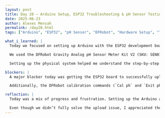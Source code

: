 ```yaml
---
layout: post
title: Day 20 – Arduino Setup, ESP32 Troubleshooting & pH Sensor Testing
date: 2025-06-23
author: Alexes Mensah
permalink: /day20.html
tags: ["Arduino", "ESP32", "pH Sensor", "DFRobot", "Hardware Setup", "Troubleshooting", "Serial Monitor"]

what_i_learned: |
  Today we focused on setting up Arduino with the ESP32 development board to test pH balance using a pH 7 buffer solution. We downloaded the Arduino IDE, configured the ESP32 board, and physically connected the components: ESP32, jumper wires, an adapter, and the pH sensor.

  We used the DFRobot Gravity Analog pH Sensor Meter Kit V2 (SKU: SEN0161-V2) and connected everything carefully to ensure communication with the Arduino Serial Monitor. The goal was to see live pH readings and try calibration using serial commands.

  Setting up the physical system helped me understand the step-by-step process of moving from hardware assembly to data collection in the Arduino environment. Although we encountered errors, it was a valuable experience in troubleshooting real-world hardware issues.

blockers: |
  A major blocker today was getting the ESP32 board to successfully upload code through the Arduino IDE. We repeatedly saw a failed uploading error. The board was not properly detected, even after multiple attempts and cable checks.

  Additionally, the DFRobot calibration commands (`Cal ph` and `Exit ph`) didn’t seem to register effectively. The pH readings stayed around the same level regardless of the calibration attempts, making it hard to confirm whether the sensor was fully responsive.

reflection: |
  Today was a mix of progress and frustration. Setting up the Arduino and seeing the system partially work felt rewarding, but the upload errors and calibration challenges reminded me how technical details can really slow down hardware projects. It takes patience and careful step-by-step troubleshooting to get these systems working correctly.

  Even though we didn’t fully solve the upload issue, I appreciated the chance to work with new components and learn more about serial communication, sensor calibration, and physical wiring. I’m looking forward to figuring out the ESP32 connection next and getting accurate pH readings into the serial monitor.
---
```

